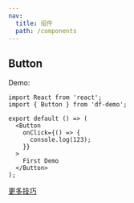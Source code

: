 ```yaml
---
nav:
  title: 组件
  path: /components
---
```


## Button

Demo:

```tsx
import React from 'react';
import { Button } from 'df-demo';

export default () => (
  <Button
    onClick={() => {
      console.log(123);
    }}
  >
    First Demo
  </Button>
);
```

[更多技巧](https://d.umijs.org/guide/demo-principle)
